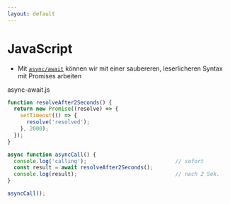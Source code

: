 ```yaml
---
layout: default
---
```


# JavaScript <SubHeading text="async/await"/>

<div class="grid grid-cols-12 gap-6">
<div class="col-span-12">

- Mit [`async/await`](https://developer.mozilla.org/en-US/docs/Web/JavaScript/Reference/Statements/async_function) können wir mit einer saubereren, leserlicheren Syntax mit Promises arbeiten

</div>
<div class="col-span-12">

<Filename>async-await.js</Filename>

<!-- prettier-ignore-start -->

```js
function resolveAfter2Seconds() {
  return new Promise((resolve) => {
    setTimeout(() => {
      resolve('resolved');
    }, 2000);
  });
}

async function asyncCall() {
  console.log('calling');                            // sofort
  const result = await resolveAfter2Seconds();
  console.log(result);                               // nach 2 Sek.
}

asyncCall();
```

<!-- prettier-ignore-end -->

</div>
</div>

<PageNumber/>

